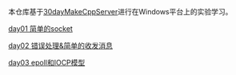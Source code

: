 <!--
 * @FilePath: \CppServer-Win\README.md
 * @Description:  
 * @Author: rthete
 * @Date: 2023-03-24 20:40:27
 * @LastEditTime: 2023-03-29 16:11:25
-->
本仓库基于[30dayMakeCppServer](https://github.com/yuesong-feng/30dayMakeCppServer)进行在Windows平台上的实验学习。

[day01 简单的socket](day01\day01.md)

[day02 错误处理&简单的收发消息](day02\day02.md)

[day03 epoll和IOCP模型](day03\day03.md)